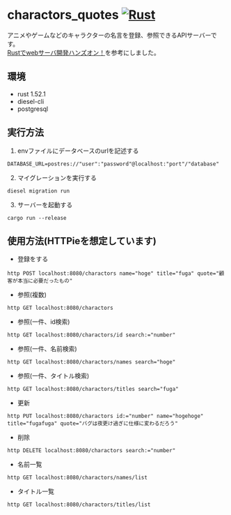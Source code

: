 # charactors_quotes [![Rust](https://github.com/CityBear3/charactors_quotes/actions/workflows/rust.yml/badge.svg)](https://github.com/CityBear3/charactors_quotes/actions/workflows/rust.yml)

アニメやゲームなどのキャラクターの名言を登録、参照できるAPIサーバーです。
<br>
[Rustでwebサーバ開発ハンズオン！](https://zenn.dev/susiyaki/books/b927a18723da01a6066b)を参考にしました。

## 環境
- rust 1.52.1
- diesel-cli
- postgresql

## 実行方法
1. envファイルにデータベースのurlを記述する
```
DATABASE_URL=postres://"user":"password"@localhost:"port"/"database"
```
2. マイグレーションを実行する
```
diesel migration run
```
3. サーバーを起動する
```
cargo run --release
```
## 使用方法(HTTPieを想定しています)
- 登録をする
```
http POST localhost:8080/charactors name="hoge" title="fuga" quote="顧客が本当に必要だったもの"
```
- 参照(複数)
```
http GET localhost:8080/charactors
```
- 参照(一件、id検索)
```
http GET localhost:8080/charactors/id search:="number"
```
- 参照(一件、名前検索)
```
http GET localhost:8080/charactors/names search="hoge"
```
- 参照(一件、タイトル検索)
```
http GET localhost:8080/charactors/titles search="fuga"
```
- 更新
```
http PUT localhost:8080/charactors id:="number" name="hogehoge" title="fugafuga" quote="バグは夜更け過ぎに仕様に変わるだろう"
```
- 削除
```
http DELETE localhost:8080/charactors search:="number"
```
- 名前一覧
```
http GET localhost:8080/charactors/names/list
```
- タイトル一覧
```
http GET localhost:8080/charactors/titles/list
```
